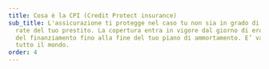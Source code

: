 ```yaml
---
title: Cosa è la CPI (Credit Protect insurance)
sub_title: L'assicurazione ti protegge nel caso tu non sia in grado di pagare le
  rate del tuo prestito. La copertura entra in vigore dal giorno di erogazione
  del finanziamento fino alla fine del tuo piano di ammortamento. E’ valida in
  tutto il mondo.
order: 4
---
```

